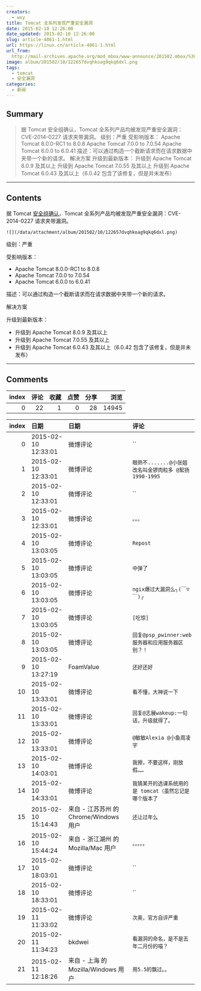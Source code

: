 ```yaml
---
creators:
  - wxy
title: Tomcat 全系列发现严重安全漏洞
date: 2015-02-10 12:26:00
date_updated: 2015-02-10 12:26:00
slug: article-4861-1.html
url: https://linux.cn/article-4861-1.html
url_from: 
  http://mail-archives.apache.org/mod_mbox/www-announce/201502.mbox/%3C54D87A0F.7010400@apache.org%3E
image: album/201502/10/122657dvqhkoag9qkq6dxl.png
tags:
  - tomcat
  - 安全漏洞
categories:
  - 新闻
---
```


## Summary

> 据 Tomcat 安全组确认，Tomcat 全系列产品均被发现严重安全漏洞：CVE-2014-0227 请求夹带漏洞。  级别：严重 受影响版本：  Apache Tomcat 8.0.0-RC1 to 8.0.8 Apache Tomcat 7.0.0 to 7.0.54 Apache Tomcat 6.0.0 to 6.0.41  描述：可以通过构造一个截断请求而在请求数据中夹带一个新的请求。 解决方案 升级到最新版本：  升级到 Apache Tomcat 8.0.9 及其以上 升级到 Apache Tomcat 7.0.55 及其以上 升级到 Apache Tomcat 6.0.43 及其以上（6.0.42 包含了该修复，但是并未发布）

***

<!-- more -->

## Contents

据 Tomcat [安全组确认](http://mail-archives.apache.org/mod_mbox/www-announce/201502.mbox/%3C54D87A0F.7010400@apache.org%3E)，Tomcat 全系列产品均被发现严重安全漏洞：CVE-2014-0227 请求夹带漏洞。

`![](/data/attachment/album/201502/10/122657dvqhkoag9qkq6dxl.png)`

级别：严重

受影响版本：

* Apache Tomcat 8.0.0-RC1 to 8.0.8
* Apache Tomcat 7.0.0 to 7.0.54
* Apache Tomcat 6.0.0 to 6.0.41

描述：可以通过构造一个截断请求而在请求数据中夹带一个新的请求。

解决方案

升级到最新版本：

* 升级到 Apache Tomcat 8.0.9 及其以上
* 升级到 Apache Tomcat 7.0.55 及其以上
* 升级到 Apache Tomcat 6.0.43 及其以上（6.0.42 包含了该修复，但是并未发布）

***

## Comments


|   index |   评论 |   收藏 |   点赞 |   分享 |   浏览 |
|--------:|-------:|-------:|-------:|-------:|-------:|
|       0 |     22 |      1 |      0 |     28 |  14945 |

|   index | 日期                | 日期                                   | 评论                                                    |
|--------:|:--------------------|:---------------------------------------|:--------------------------------------------------------|
|       0 | 2015-02-10 12:33:01 | 微博评论                               | ``                                                      |
|       1 | 2015-02-10 12:33:01 | 微博评论                               | `眼熟不.......@小张姐改名叫金锣肉粒多 @絮扬1990-1995`   |
|       2 | 2015-02-10 12:33:01 | 微博评论                               | ``                                                      |
|       3 | 2015-02-10 12:33:01 | 微博评论                               | `。。。`                                                |
|       4 | 2015-02-10 13:03:05 | 微博评论                               | `Repost`                                                |
|       5 | 2015-02-10 13:03:05 | 微博评论                               | `中弹了`                                                |
|       6 | 2015-02-10 13:03:05 | 微博评论                               | `ngix爆过大漏洞么╮(￣▽￣)╭`                             |
|       7 | 2015-02-10 13:03:05 | 微博评论                               | `[吃惊]`                                                |
|       8 | 2015-02-10 13:03:05 | 微博评论                               | `回复@psp_pwinner:web服务器和应用服务器区别？！`        |
|       9 | 2015-02-10 13:27:19 | FoamValue                              | `还好还好`                                              |
|      10 | 2015-02-10 13:33:01 | 微博评论                               | `看不懂，大神说一下`                                    |
|      11 | 2015-02-10 13:33:01 | 微博评论                               | `回复@志展wakeup:一句话，升级就得了。`                  |
|      12 | 2015-02-10 13:33:01 | 微博评论                               | `@敏敏Alexia @小鱼周凌宇`                               |
|      13 | 2015-02-10 14:03:01 | 微博评论                               | `我擦，不要这样，刚放假……`                              |
|      14 | 2015-02-10 14:33:01 | 微博评论                               | `我猜某开的选课系统用的是 tomcat（虽然忘记是哪个版本了` |
|      15 | 2015-02-10 15:14:43 | 来自 - 江苏苏州 的 Chrome/Windows 用户 | `还让过年么`                                            |
|      16 | 2015-02-10 15:44:24 | 来自 - 浙江湖州 的 Mozilla/Mac 用户    | `。。。。。`                                            |
|      17 | 2015-02-10 18:03:01 | 微博评论                               | ``                                                      |
|      18 | 2015-02-10 18:33:01 | 微博评论                               | ``                                                      |
|      19 | 2015-02-11 11:33:02 | 微博评论                               | `次奥，官方自评严重`                                    |
|      20 | 2015-02-11 11:34:23 | bkdwei                                 | `看漏洞的命名，是不是去年二月份的喵？`                  |
|      21 | 2015-02-11 12:18:26 | 来自 - 上海 的 Mozilla/Windows 用户    | `用5.5的飘过。。`                                       |

